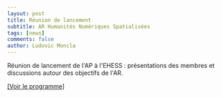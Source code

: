 ```yaml
---
layout: post
title: Réunion de lancement
subtitle: AR Humanités Numériques Spatialisées
tags: [news]
comments: false
author: Ludovic Moncla
---
```



Réunion de lancement de l'AP à l'EHESS : présentations des membres et discussions autour des objectifs de l'AR.

[[Voir le programme]](https://aphns-magis.liris.cnrs.fr/files/AP_HNS_Programme_reunion_de_lancement_13.02.20.pdf)